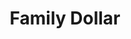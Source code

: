---
title: "Family Dollar"
url: /bossier-city/family-dollar-east-texas-street/
shop: variety store
---